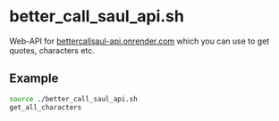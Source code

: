 # better_call_saul_api.sh
Web-API for [bettercallsaul-api.onrender.com](https://bettercallsaul-api.onrender.com) which you can use to get quotes, characters etc.

## Example
```bash
source ./better_call_saul_api.sh
get_all_characters
```
